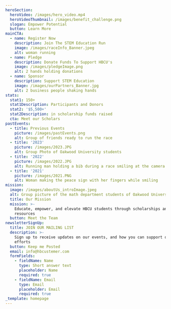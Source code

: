 ```yaml
---
heroSection:
  heroVideo: /images/hero_video.mp4
  heroVideoThumbnail: /images/benefit_challenge.png
  slogan: Empower Potential
  button: Learn More
mainCTA:
  - name: Register Now
    description: Join The STEM Education Run
    image: /images/raceInfo_Banner.jpeg
    alt: woman running
  - name: Pledge
    description: Donate Funds To Support HBCU's
    image: /images/pledgeImage.png
    alt: 2 hands holding donations
  - name: Sponsor
    description: Support STEM Education
    image: /images/ourPartners_Banner.jpg
    alt: 2 business people shaking hands
stats:
  stat1: 150+
  stat1Description: Participants and Donors
  stat2: '$5,500+'
  stat2Description: in scholarship funds raised
  cta: Meet our Scholars
pastEvents:
  - title: Previous Events
    picture: /images/pastEvents.png
    alt: Group of friends ready to run the race
  - title: '2023'
    picture: /images/2023.JPG
    alt: Group Photo of Oakwood University students
  - title: '2022'
    picture: /images/2022.JPG
    alt: Running man holding a bib during a race smiling at the camera
  - title: '2021'
    picture: /images/2021.PNG
    alt: Woman making the peace sign with her fingers while smiling
mission:
  image: /images/aboutUs_introImage.jpeg
  alt: Group picture of the math department students of Oakwood University.
  title: Our Mission
  mission: >-
    Educate, empower, and elevate HBCU students through scholarships and career
    resources
  button: Meet the Team
newsletterSignUp:
  title: JOIN OUR MAILING LIST
  description: >-
    Sign up to receive updates on our events, and how you can support our
    efforts
  button: Keep me Posted
  email: info@hbcustemer.com
  formFields:
    - fieldName: Name
      type: Short answer text
      placeholder: Name
      required: true
    - fieldName: Email
      type: Email
      placeholder: Email
      required: true
_template: homepage
---
```





